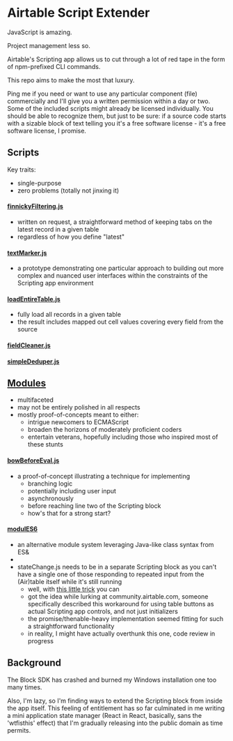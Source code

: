 # Airtable Script Extender

JavaScript is amazing. 

Project management less so. 

Airtable's Scripting app allows us to cut through a lot of red tape in the form of npm-prefixed CLI commands.

This repo aims to make the most that luxury.

Ping me if you need or want to use any particular component (file) commercially and I'll give you a written permission within a day or two.
Some of the included scripts might already be licensed individually.
You should be able to recognize them, but just to be sure: if a source code starts with a sizable block of text telling you it's a
free software license - it's a free software license, I promise.

## Scripts
Key traits:
- single-purpose
- zero problems (totally not jinxing it)

#### [finnickyFiltering.js](https://github.com/dddominikk/airtable-script-extender/blob/main/scripts/finnickyFiltering.js)

- written on request, a straightforward method of keeping tabs on the latest record in a given table
- regardless of how you define "latest"

#### [textMarker.js](https://github.com/dddominikk/airtable-script-extender/blob/main/scripts/textMarker.js)

- a prototype demonstrating one particular approach to building out more complex and nuanced user interfaces within the constraints of the Scripting app environment

#### [loadEntireTable.js](https://github.com/dddominikk/airtable-script-extender/blob/main/scripts/loadEntireTable.js)

- fully load all records in a given table
- the result includes mapped out cell values covering every field from the source

#### [fieldCleaner.js](https://github.com/dddominikk/airtable-script-extender/blob/main/scripts/fieldCleaner.js)

#### [simpleDeduper.js](https://github.com/dddominikk/airtable-script-extender/blob/main/scripts/simpleDeduper.js)

## [Modules](https://github.com/dddominikk/airtable-script-extender/tree/main/modules)

- multifaceted
- may not be entirely polished in all respects
- mostly proof-of-concepts meant to either:
  - intrigue newcomers to ECMAScript
  - broaden the horizons of moderately proficient coders
  - entertain veterans, hopefully including those who inspired most of these stunts

#### [bowBeforeEval.js](https://github.com/dddominikk/airtable-script-extender/blob/main/modules/bowBeforeEval.js)
  - a proof-of-concept illustrating a technique for implementing
    - branching logic
    - potentially including user input
    - asynchronously
    - before reaching line two of the Scripting block
    - how's that for a strong start?
#### [modulES6](https://github.com/dddominikk/airtable-script-extender/blob/main/modules/modulES6.js)
  - an alternative module system leveraging Java-like class syntax from ES&
  - 
- stateChange.js needs to be in a separate Scripting block as you can't have a single one of those responding to repeated input from the (Air)table itself while it's still running
    - well, with [this little trick](https://github.com/dddominikk/airtable-script-extender/blob/main/modules/stateChange.js) you can
    - got the idea while lurking at community.airtable.com, someone specifically described this workaround for using table buttons as actual Scripting app controls, and not just      initializers
    - the promise/thenable-heavy implementation seemed fitting for such a straightforward functionality
    - in reality, I might have actually overthunk this one, code review in progress
     

## Background

The Block SDK has crashed and burned my Windows installation one too many times.

Also, I'm lazy, so I'm finding ways to extend the Scripting block from inside the app itself. This feeling of entitlement has so far culminated in me writing a mini application state manager (React in React, basically, sans the 'wtfisthis' effect) that I'm gradually releasing into the public domain as time permits.
